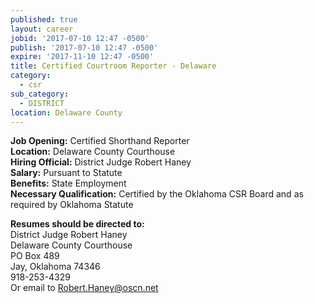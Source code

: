 ```yaml
---
published: true
layout: career
jobid: '2017-07-10 12:47 -0500'
publish: '2017-07-10 12:47 -0500'
expire: '2017-11-10 12:47 -0500'
title: Certified Courtroom Reporter - Delaware
category:
  - csr
sub_category:
  - DISTRICT
location: Delaware County
---
```

**Job Opening:** Certified Shorthand Reporter  
**Location:** Delaware County Courthouse  
**Hiring Official:** District Judge Robert Haney  
**Salary:** Pursuant to Statute  
**Benefits:** State Employment  
**Necessary Qualification:** Certified by the Oklahoma CSR Board and as required by Oklahoma Statute
 
**Resumes should be directed to:**  
District Judge Robert Haney  
Delaware County Courthouse  
PO Box 489  
Jay, Oklahoma 74346  
918-253-4329  
Or email to [Robert.Haney@oscn.net](mailto:Robert.Haney@oscn.net) 


